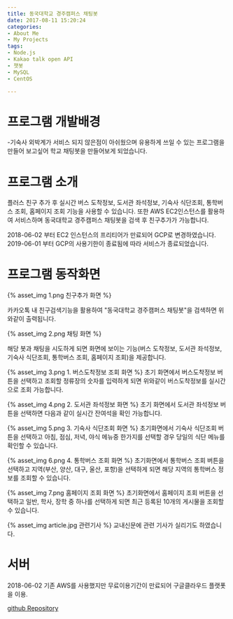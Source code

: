 ```yaml
---
title: 동국대학교 경주캠퍼스 채팅봇
date: 2017-08-11 15:20:24
categories:
- About Me
- My Projects
tags:
- Node.js
- Kakao talk open API
- 챗봇
- MySQL
- CentOS

---
```

# 프로그램 개발배경
-기숙사 외박계가 서비스 되지 않은점이 아쉬웠으며 유용하게 쓰일 수 있는 프로그램을 만들어 보고싶어 학교 채팅봇을 만들어보게 되었습니다.

# 프로그램 소개
플러스 친구 추가 후 실시간 버스 도착정보, 도서관 좌석정보, 기숙사 식단조회, 통학버스 조회, 홈페이지 조회 기능을 사용할 수 있습니다.
또한 AWS EC2인스턴스를 활용하여 서비스하며 동국대학교 경주캠퍼스 채팅봇을 검색 후 친구추가가 가능합니다.

2018-06-02 부터 EC2 인스턴스의 프리티어가 만료되어 GCP로 변경하였습니다.
2019-06-01 부터 GCP의 사용기한이 종료됨에 따라 서비스가 종료되었습니다.

# 프로그램 동작화면
{% asset_img 1.png 친구추가 화면 %}

카카오톡 내 친구검색기능을 활용하여 "동국대학교 경주캠퍼스 채팅봇"을 검색하면 위와같이 출력됩니다.

{% asset_img 2.png 채팅 화면 %}

해당 봇과 채팅을 시도하게 되면 화면에 보이는 기능(버스 도착정보, 도서관 좌석정보, 기숙사 식단조회, 통학버스 조회, 홈페이지 조회)을 제공합니다.

{% asset_img 3.png 1. 버스도착정보 조회 화면 %}
초기 화면에서 버스도착정보 버튼을 선택하고 조회할 정류장의 숫자를 입력하게 되면 위와같이 버스도착정보를 실시간으로 조회 가능합니다.

{% asset_img 4.png 2. 도서관 좌석정보 화면 %}
초기 화면에서 도서관 좌석정보 버튼을 선택하면 다음과 같이 실시간 잔여석을 확인 가능합니다.

{% asset_img 5.png 3. 기숙사 식단조회 화면 %}
초기화면에서 기숙사 식단조회 버튼을 선택하고 아침, 점심, 저녁, 야식 메뉴중 한가지를 선택할 경우 당일의 식단 메뉴를 확인할 수 있습니다.

{% asset_img 6.png 4. 통학버스 조회 화면 %}
초기화면에서 통학버스 조회 버튼을 선택하고 지역(부산, 양산, 대구, 울산, 포항)을 선택하게 되면 해당 지역의 통학버스 정보를 조회할 수 있습니다.

{% asset_img 7.png 홈페이지 조회 화면 %}
초기화면에서 홈페이지 조회 버튼을 선택하고 일반, 학사, 장학 중 하나를 선택하게 되면 최근 등록된 10개의 게시물을 조회할 수 있습니다.


{% asset_img article.jpg 관련기사 %}
교내신문에 관련 기사가 실리기도 하였습니다.

# 서버
2018-06-02
기존 AWS를 사용했지만 무료이용기간이 만료되어 구글클라우드 플랫폿을 이용.

[github Repository](https://github.com/KKimSangHeon/Dg_Chat_Bot)
